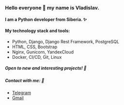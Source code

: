 ### Hello everyone 👋 my name is Vladislav. 
#### I am a Python developer from Siberia. ✨
#### My technology stack and tools:
- Python, Django, Django Rest Framework, PostgreSQL
- HTML, CSS, Bootstrap
- Nginx, Gunicorn, YandexCloud
- Docker, CI/CD, Git, Linux

##### Open to new and interesting projects! 🔭
##### Contact with me: 💬
- [Telegram](https://t.me/ne_vladi)
- [Gmail](nestern8@gmail.com)
